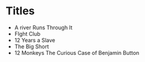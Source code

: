 # Titles

- A river Runs Through It
- FIght Club
- 12 Years a Slave
- The Big Short
- 12 Monkeys
The Curious Case of Benjamin Button

